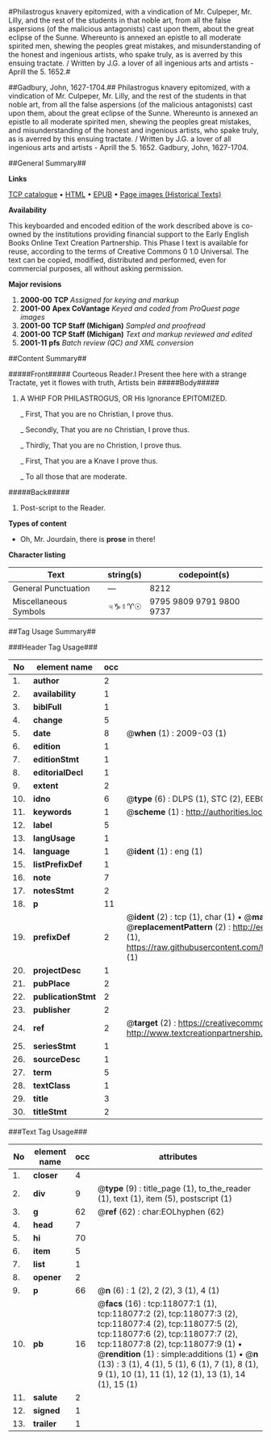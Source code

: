 #Philastrogus knavery epitomized, with a vindication of Mr. Culpeper, Mr. Lilly, and the rest of the students in that noble art, from all the false aspersions (of the malicious antagonists) cast upon them, about the great eclipse of the Sunne. Whereunto is annexed an epistle to all moderate spirited men, shewing the peoples great mistakes, and misunderstanding of the honest and ingenious artists, who spake truly, as is averred by this ensuing tractate. / Written by J.G. a lover of all ingenious arts and artists - Aprill the 5. 1652.#

##Gadbury, John, 1627-1704.##
Philastrogus knavery epitomized, with a vindication of Mr. Culpeper, Mr. Lilly, and the rest of the students in that noble art, from all the false aspersions (of the malicious antagonists) cast upon them, about the great eclipse of the Sunne. Whereunto is annexed an epistle to all moderate spirited men, shewing the peoples great mistakes, and misunderstanding of the honest and ingenious artists, who spake truly, as is averred by this ensuing tractate. / Written by J.G. a lover of all ingenious arts and artists - Aprill the 5. 1652.
Gadbury, John, 1627-1704.

##General Summary##

**Links**

[TCP catalogue](http://www.ota.ox.ac.uk/tcp/)  • 
[HTML](http://tei.it.ox.ac.uk/tcp/Texts-HTML/free/A42/A42947.html)  • 
[EPUB](http://tei.it.ox.ac.uk/tcp/Texts-EPUB/free/A42/A42947.epub) • 
[Page images (Historical Texts)](https://data.historicaltexts.jisc.ac.uk/view?pubId=eebo-99865826e&pageId=eebo-99865826e-118077-1)

**Availability**

This keyboarded and encoded edition of the
	       work described above is co-owned by the institutions
	       providing financial support to the Early English Books
	       Online Text Creation Partnership. This Phase I text is
	       available for reuse, according to the terms of Creative
	       Commons 0 1.0 Universal. The text can be copied,
	       modified, distributed and performed, even for
	       commercial purposes, all without asking permission.

**Major revisions**

1. __2000-00__ __TCP__ *Assigned for keying and markup*
1. __2001-00__ __Apex CoVantage__ *Keyed and coded from ProQuest page images*
1. __2001-00__ __TCP Staff (Michigan)__ *Sampled and proofread*
1. __2001-00__ __TCP Staff (Michigan)__ *Text and markup reviewed and edited*
1. __2001-11__ __pfs__ *Batch review (QC) and XML conversion*

##Content Summary##

#####Front#####
Courteous Reader.I Present thee here with a strange Tractate, yet it flowes with truth, Artists bein
#####Body#####

1. A WHIP FOR PHILASTROGUS, OR His Ignorance EPITOMIZED.

    _ First, That you are no Christian, I prove thus.

    _ Secondly, That you are no Christian, I prove thus.

    _ Thirdly, That you are no Christion, I prove thus.

    _ First, That you are a Knave I prove thus.

    _ To all those that are moderate.

#####Back#####

1. Post-script to the Reader.

**Types of content**

  * Oh, Mr. Jourdain, there is **prose** in there!

**Character listing**


|Text|string(s)|codepoint(s)|
|---|---|---|
|General Punctuation|—|8212|
|Miscellaneous Symbols|♃♑☿♈☉|9795 9809 9791 9800 9737|

##Tag Usage Summary##

###Header Tag Usage###

|No|element name|occ|attributes|
|---|---|---|---|
|1.|__author__|2||
|2.|__availability__|1||
|3.|__biblFull__|1||
|4.|__change__|5||
|5.|__date__|8| @__when__ (1) : 2009-03 (1)|
|6.|__edition__|1||
|7.|__editionStmt__|1||
|8.|__editorialDecl__|1||
|9.|__extent__|2||
|10.|__idno__|6| @__type__ (6) : DLPS (1), STC (2), EEBO-CITATION (1), PROQUEST (1), VID (1)|
|11.|__keywords__|1| @__scheme__ (1) : http://authorities.loc.gov/ (1)|
|12.|__label__|5||
|13.|__langUsage__|1||
|14.|__language__|1| @__ident__ (1) : eng (1)|
|15.|__listPrefixDef__|1||
|16.|__note__|7||
|17.|__notesStmt__|2||
|18.|__p__|11||
|19.|__prefixDef__|2| @__ident__ (2) : tcp (1), char (1)  •  @__matchPattern__ (2) : ([0-9\-]+):([0-9IVX]+) (1), (.+) (1)  •  @__replacementPattern__ (2) : http://eebo.chadwyck.com/downloadtiff?vid=$1&page=$2 (1), https://raw.githubusercontent.com/textcreationpartnership/Texts/master/tcpchars.xml#$1 (1)|
|20.|__projectDesc__|1||
|21.|__pubPlace__|2||
|22.|__publicationStmt__|2||
|23.|__publisher__|2||
|24.|__ref__|2| @__target__ (2) : https://creativecommons.org/publicdomain/zero/1.0/ (1), http://www.textcreationpartnership.org/docs/. (1)|
|25.|__seriesStmt__|1||
|26.|__sourceDesc__|1||
|27.|__term__|5||
|28.|__textClass__|1||
|29.|__title__|3||
|30.|__titleStmt__|2||


###Text Tag Usage###

|No|element name|occ|attributes|
|---|---|---|---|
|1.|__closer__|4||
|2.|__div__|9| @__type__ (9) : title_page (1), to_the_reader (1), text (1), item (5), postscript (1)|
|3.|__g__|62| @__ref__ (62) : char:EOLhyphen (62)|
|4.|__head__|7||
|5.|__hi__|70||
|6.|__item__|5||
|7.|__list__|1||
|8.|__opener__|2||
|9.|__p__|66| @__n__ (6) : 1 (2), 2 (2), 3 (1), 4 (1)|
|10.|__pb__|16| @__facs__ (16) : tcp:118077:1 (1), tcp:118077:2 (2), tcp:118077:3 (2), tcp:118077:4 (2), tcp:118077:5 (2), tcp:118077:6 (2), tcp:118077:7 (2), tcp:118077:8 (2), tcp:118077:9 (1)  •  @__rendition__ (1) : simple:additions (1)  •  @__n__ (13) : 3 (1), 4 (1), 5 (1), 6 (1), 7 (1), 8 (1), 9 (1), 10 (1), 11 (1), 12 (1), 13 (1), 14 (1), 15 (1)|
|11.|__salute__|2||
|12.|__signed__|1||
|13.|__trailer__|1||
